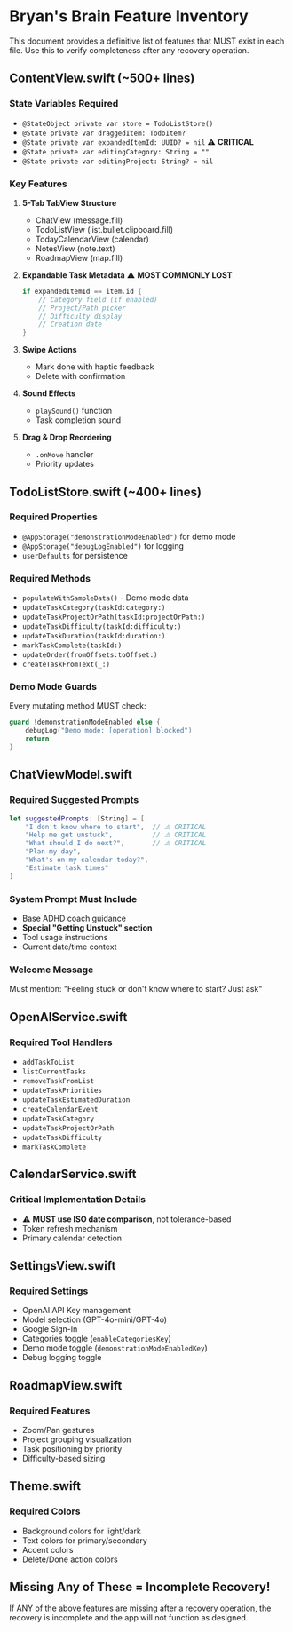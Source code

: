 # Bryan's Brain Feature Inventory

This document provides a definitive list of features that MUST exist in each file. Use this to verify completeness after any recovery operation.

## ContentView.swift (~500+ lines)

### State Variables Required
- `@StateObject private var store = TodoListStore()`
- `@State private var draggedItem: TodoItem?`
- `@State private var expandedItemId: UUID? = nil` ⚠️ **CRITICAL**
- `@State private var editingCategory: String = ""`
- `@State private var editingProject: String? = nil`

### Key Features
1. **5-Tab TabView Structure**
   - ChatView (message.fill)
   - TodoListView (list.bullet.clipboard.fill)
   - TodayCalendarView (calendar)
   - NotesView (note.text)
   - RoadmapView (map.fill)

2. **Expandable Task Metadata** ⚠️ **MOST COMMONLY LOST**
   ```swift
   if expandedItemId == item.id {
       // Category field (if enabled)
       // Project/Path picker
       // Difficulty display
       // Creation date
   }
   ```

3. **Swipe Actions**
   - Mark done with haptic feedback
   - Delete with confirmation

4. **Sound Effects**
   - `playSound()` function
   - Task completion sound

5. **Drag & Drop Reordering**
   - `.onMove` handler
   - Priority updates

## TodoListStore.swift (~400+ lines)

### Required Properties
- `@AppStorage("demonstrationModeEnabled")` for demo mode
- `@AppStorage("debugLogEnabled")` for logging
- `userDefaults` for persistence

### Required Methods
- `populateWithSampleData()` - Demo mode data
- `updateTaskCategory(taskId:category:)`
- `updateTaskProjectOrPath(taskId:projectOrPath:)`
- `updateTaskDifficulty(taskId:difficulty:)`
- `updateTaskDuration(taskId:duration:)`
- `markTaskComplete(taskId:)`
- `updateOrder(fromOffsets:toOffset:)`
- `createTaskFromText(_:)`

### Demo Mode Guards
Every mutating method MUST check:
```swift
guard !demonstrationModeEnabled else {
    debugLog("Demo mode: [operation] blocked")
    return
}
```

## ChatViewModel.swift

### Required Suggested Prompts
```swift
let suggestedPrompts: [String] = [
    "I don't know where to start",  // ⚠️ CRITICAL
    "Help me get unstuck",          // ⚠️ CRITICAL
    "What should I do next?",       // ⚠️ CRITICAL
    "Plan my day",
    "What's on my calendar today?",
    "Estimate task times"
]
```

### System Prompt Must Include
- Base ADHD coach guidance
- **Special "Getting Unstuck" section**
- Tool usage instructions
- Current date/time context

### Welcome Message
Must mention: "Feeling stuck or don't know where to start? Just ask"

## OpenAIService.swift

### Required Tool Handlers
- `addTaskToList`
- `listCurrentTasks`
- `removeTaskFromList`
- `updateTaskPriorities`
- `updateTaskEstimatedDuration`
- `createCalendarEvent`
- `updateTaskCategory`
- `updateTaskProjectOrPath`
- `updateTaskDifficulty`
- `markTaskComplete`

## CalendarService.swift

### Critical Implementation Details
- ⚠️ **MUST use ISO date comparison**, not tolerance-based
- Token refresh mechanism
- Primary calendar detection

## SettingsView.swift

### Required Settings
- OpenAI API Key management
- Model selection (GPT-4o-mini/GPT-4o)
- Google Sign-In
- Categories toggle (`enableCategoriesKey`)
- Demo mode toggle (`demonstrationModeEnabledKey`)
- Debug logging toggle

## RoadmapView.swift

### Required Features
- Zoom/Pan gestures
- Project grouping visualization
- Task positioning by priority
- Difficulty-based sizing

## Theme.swift

### Required Colors
- Background colors for light/dark
- Text colors for primary/secondary
- Accent colors
- Delete/Done action colors

## Missing Any of These = Incomplete Recovery!

If ANY of the above features are missing after a recovery operation, the recovery is incomplete and the app will not function as designed. 